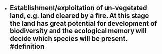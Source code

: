 - Establishment/exploitation of un-vegetated land, e.g. land cleared by a fire. At this stage the land has great potential for development of biodiversity and the ecological memory will decide which species will be present. #definition
	-